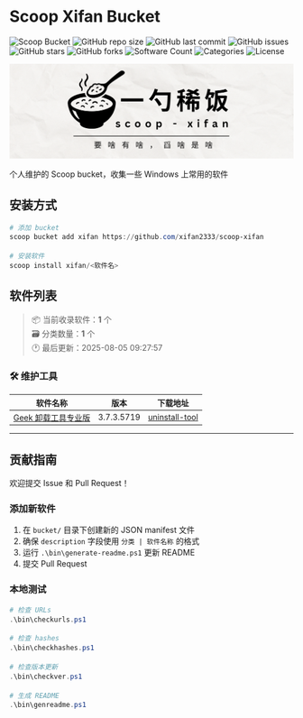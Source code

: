 # Scoop Xifan Bucket

![Scoop Bucket](https://img.shields.io/badge/Scoop-Bucket-orange?style=flat-square&logo=powershell)
![GitHub repo size](https://img.shields.io/github/repo-size/xifan2333/scoop-xifan?style=flat-square&logo=github)
![GitHub last commit](https://img.shields.io/github/last-commit/xifan2333/scoop-xifan?style=flat-square&logo=github)
![GitHub issues](https://img.shields.io/github/issues/xifan2333/scoop-xifan?style=flat-square&logo=github)
![GitHub stars](https://img.shields.io/github/stars/xifan2333/scoop-xifan?style=flat-square&logo=github)
![GitHub forks](https://img.shields.io/github/forks/xifan2333/scoop-xifan?style=flat-square&logo=github)
![Software Count](https://img.shields.io/badge/软件数量-1-blue?style=flat-square&logo=windows)
![Categories](https://img.shields.io/badge/分类数量-1-green?style=flat-square&logo=folder)
![License](https://img.shields.io/github/license/xifan2333/scoop-xifan?style=flat-square&logo=opensourceinitiative)

![banner](assets/banner.png)  
  
个人维护的 Scoop bucket，收集一些 Windows 上常用的软件

## 安装方式

```powershell
# 添加 bucket
scoop bucket add xifan https://github.com/xifan2333/scoop-xifan

# 安装软件
scoop install xifan/<软件名>
```

## 软件列表

> 📦 当前收录软件：**1** 个  
> 🗃️ 分类数量：**1** 个  
> 🕐 最后更新：2025-08-05 09:27:57


### 🛠️ 维护工具

| 软件名称 | 版本 | 下载地址 |
|----------|------|----------|
| [Geek 卸载工具专业版](https://pan.xifan.fun/scoop/) | 3.7.3.5719 | [uninstall-tool](https://pan.xifan.fun/d/scoop/uninstall-tool.zip) |

---

## 贡献指南

欢迎提交 Issue 和 Pull Request！

### 添加新软件

1. 在 `bucket/` 目录下创建新的 JSON manifest 文件
2. 确保 `description` 字段使用 `分类 | 软件名称` 的格式
3. 运行 `.\bin\generate-readme.ps1` 更新 README
4. 提交 Pull Request

### 本地测试

```powershell
# 检查 URLs
.\bin\checkurls.ps1

# 检查 hashes
.\bin\checkhashes.ps1

# 检查版本更新
.\bin\checkver.ps1

# 生成 README
.\bin\genreadme.ps1
```

